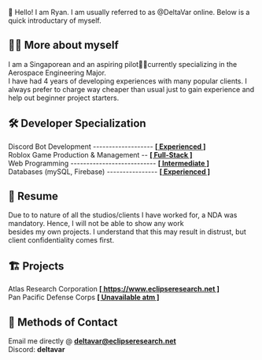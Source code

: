 👋 Hello! I am Ryan. I am usually referred to as @DeltaVar online. Below is a quick introductary of myself.
## 🙋‍♂️ More about myself
I am a Singaporean and an aspiring pilot🧑‍✈️currently specializing in the Aerospace Engineering Major.  \
I have had 4 years of developing experiences with many popular clients. I always prefer to charge way cheaper than usual just to gain experience and help out beginner project starters.
## 🛠️ Developer Specialization
Discord Bot Development ------------------- <ins>**[ Experienced ]**</ins>  \
Roblox Game Production & Management -- <ins>**[ Full-Stack ]**</ins>  \
Web Programming --------------------------- <ins>**[ Intermediate ]**</ins>  \
Databases (mySQL, Firebase) ---------------- <ins>**[ Experienced ]**</ins>
## 📝 Resume
Due to to nature of all the studios/clients I have worked for, a NDA was mandatory. Hence, I will not be able to show any work  \
besides my own projects. I understand that this may result in distrust, but client confidentiality comes first.
## 🏗️ Projects
Atlas Research Corporation <ins>**[ https://www.eclipseresearch.net ]**</ins>  \
Pan Pacific Defense Corps <ins>**[ Unavailable atm ]**</ins>
## 📩 Methods of Contact
Email me directly @ **deltavar@eclipseresearch.net**  \
Discord: **deltavar**

<!---
DeltaVar/DeltaVar is a ✨ special ✨ repository because its `README.md` (this file) appears on your GitHub profile.
You can click the Preview link to take a look at your changes.
--->
